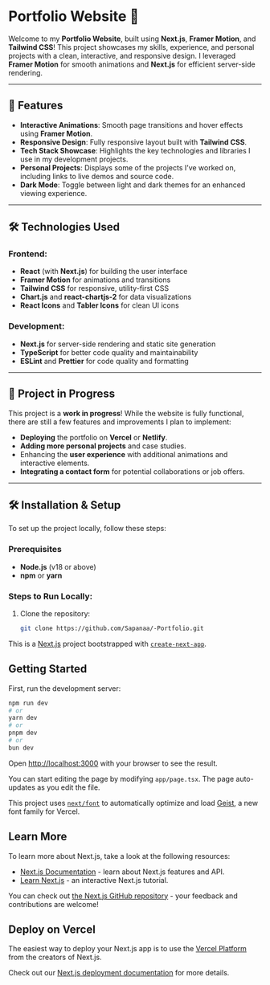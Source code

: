 # Portfolio Website 🎨

Welcome to my **Portfolio Website**, built using **Next.js**, **Framer Motion**, and **Tailwind CSS**! This project showcases my skills, experience, and personal projects with a clean, interactive, and responsive design. I leveraged **Framer Motion** for smooth animations and **Next.js** for efficient server-side rendering.

---

## 🚀 Features

- **Interactive Animations**: Smooth page transitions and hover effects using **Framer Motion**.
- **Responsive Design**: Fully responsive layout built with **Tailwind CSS**.
- **Tech Stack Showcase**: Highlights the key technologies and libraries I use in my development projects.
- **Personal Projects**: Displays some of the projects I’ve worked on, including links to live demos and source code.
- **Dark Mode**: Toggle between light and dark themes for an enhanced viewing experience.

---

## 🛠 Technologies Used

### Frontend:
- **React** (with **Next.js**) for building the user interface
- **Framer Motion** for animations and transitions
- **Tailwind CSS** for responsive, utility-first CSS
- **Chart.js** and **react-chartjs-2** for data visualizations
- **React Icons** and **Tabler Icons** for clean UI icons

### Development:
- **Next.js** for server-side rendering and static site generation
- **TypeScript** for better code quality and maintainability
- **ESLint** and **Prettier** for code quality and formatting

---

## 🚧 Project in Progress

This project is a **work in progress**! While the website is fully functional, there are still a few features and improvements I plan to implement:

- **Deploying** the portfolio on **Vercel** or **Netlify**.
- **Adding more personal projects** and case studies.
- Enhancing the **user experience** with additional animations and interactive elements.
- **Integrating a contact form** for potential collaborations or job offers.

---

## 🛠 Installation & Setup

To set up the project locally, follow these steps:

### Prerequisites
- **Node.js** (v18 or above)
- **npm** or **yarn**

### Steps to Run Locally:

1. Clone the repository:

   ```bash
   git clone https://github.com/Sapanaa/-Portfolio.git

This is a [Next.js](https://nextjs.org) project bootstrapped with [`create-next-app`](https://nextjs.org/docs/app/api-reference/cli/create-next-app).

## Getting Started

First, run the development server:

```bash
npm run dev
# or
yarn dev
# or
pnpm dev
# or
bun dev
```

Open [http://localhost:3000](http://localhost:3000) with your browser to see the result.

You can start editing the page by modifying `app/page.tsx`. The page auto-updates as you edit the file.

This project uses [`next/font`](https://nextjs.org/docs/app/building-your-application/optimizing/fonts) to automatically optimize and load [Geist](https://vercel.com/font), a new font family for Vercel.

## Learn More

To learn more about Next.js, take a look at the following resources:

- [Next.js Documentation](https://nextjs.org/docs) - learn about Next.js features and API.
- [Learn Next.js](https://nextjs.org/learn) - an interactive Next.js tutorial.

You can check out [the Next.js GitHub repository](https://github.com/vercel/next.js) - your feedback and contributions are welcome!

## Deploy on Vercel

The easiest way to deploy your Next.js app is to use the [Vercel Platform](https://vercel.com/new?utm_medium=default-template&filter=next.js&utm_source=create-next-app&utm_campaign=create-next-app-readme) from the creators of Next.js.

Check out our [Next.js deployment documentation](https://nextjs.org/docs/app/building-your-application/deploying) for more details.


